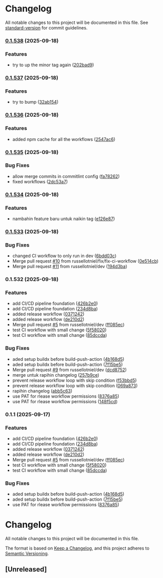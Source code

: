 # Changelog

All notable changes to this project will be documented in this file. See [standard-version](https://github.com/conventional-changelog/standard-version) for commit guidelines.

### [0.1.538](https://github.com/russellotniel/ci-cd-learning/compare/v0.1.537...v0.1.538) (2025-09-18)


### Features

* try to up the minor tag again ([202bad9](https://github.com/russellotniel/ci-cd-learning/commits/202bad9d0994848bf6850f660f14a4c6f1796949))

### [0.1.537](https://github.com/russellotniel/ci-cd-learning/compare/v0.1.536...v0.1.537) (2025-09-18)


### Features

* try to bump ([32ab154](https://github.com/russellotniel/ci-cd-learning/commits/32ab15457f76629a204d1e5a3098e8bba400d47e))

### [0.1.536](https://github.com/russellotniel/ci-cd-learning/compare/v0.1.535...v0.1.536) (2025-09-18)


### Features

* added npm cache for all the workflows ([2547ac6](https://github.com/russellotniel/ci-cd-learning/commits/2547ac698a7a6ff7ff973340eed5dc864796e131))

### [0.1.535](https://github.com/russellotniel/ci-cd-learning/compare/v0.1.534...v0.1.535) (2025-09-18)


### Bug Fixes

* allow merge commits in commitlint config ([fa78262](https://github.com/russellotniel/ci-cd-learning/commits/fa782620942713e020a4b9c748cd4b43313129fb))
* fixed workflows ([2dc53a7](https://github.com/russellotniel/ci-cd-learning/commits/2dc53a7156073c490530101e482f299dfdf1f81c))

### [0.1.534](https://github.com/russellotniel/ci-cd-learning/compare/v0.1.533...v0.1.534) (2025-09-18)


### Features

* nambahin feature baru untuk naikin tag ([e126e87](https://github.com/russellotniel/ci-cd-learning/commits/e126e879ccbf647cfbb3b3f87b4af9bf7f779330))

### [0.1.533](https://github.com/russellotniel/ci-cd-learning/compare/v0.1.532...v0.1.533) (2025-09-18)


### Bug Fixes

* changed CI workflow to only run in dev ([6bdd03c](https://github.com/russellotniel/ci-cd-learning/commits/6bdd03ce050c1fd11889f18e645eb03251ac193f))
* Merge pull request [#10](https://github.com/russellotniel/ci-cd-learning/issues/10) from russellotniel/fix/fix-ci-workflow ([0e514cb](https://github.com/russellotniel/ci-cd-learning/commits/0e514cb287d028d55a02145086fbae30dca6ee59))
* Merge pull request [#11](https://github.com/russellotniel/ci-cd-learning/issues/11) from russellotniel/dev ([194d3ba](https://github.com/russellotniel/ci-cd-learning/commits/194d3ba885033b9cd6e51337417410785ea940a6))

### 0.1.532 (2025-09-18)


### Features

* add CI/CD pipeline foundation ([426b2e0](https://github.com/russellotniel/ci-cd-learning/commits/426b2e04800a1c05446a4bf47dd864b67319cb7f))
* add CI/CD pipeline foundation ([234d8ba](https://github.com/russellotniel/ci-cd-learning/commits/234d8ba1556af53a6d373bd2779dfd84b1dad233))
* added release workflow ([0371242](https://github.com/russellotniel/ci-cd-learning/commits/03712429eba09260d8ce2e76b4f984b060de20bf))
* added release workflow ([de210d2](https://github.com/russellotniel/ci-cd-learning/commits/de210d2b6e2566a3d5857d30051857da9f69223f))
* Merge pull request [#5](https://github.com/russellotniel/ci-cd-learning/issues/5) from russellotniel/dev ([ff085ec](https://github.com/russellotniel/ci-cd-learning/commits/ff085ecc14f8ec92135a4ebc7b89f27231dd3467))
* test CI workflow with small change ([5f58020](https://github.com/russellotniel/ci-cd-learning/commits/5f58020837513568b4db0bb677d8fafb5cf652d6))
* test CI workflow with small change ([85dccda](https://github.com/russellotniel/ci-cd-learning/commits/85dccda773a22e018cf2b3e9e10e0cff615bd61b))


### Bug Fixes

* aded setup buildx before build-push-action ([4b168d5](https://github.com/russellotniel/ci-cd-learning/commits/4b168d5e1ca1b0438d13cf6c254ba4bdf33aaee7))
* aded setup buildx before build-push-action ([7f15be5](https://github.com/russellotniel/ci-cd-learning/commits/7f15be559abc7f0cd2fe1cfbeef443d9fbfa52b8))
* Merge pull request [#9](https://github.com/russellotniel/ci-cd-learning/issues/9) from russellotniel/dev ([dcd8752](https://github.com/russellotniel/ci-cd-learning/commits/dcd8752af11cd56231ebaaed47ff2cb0d93986b5))
* merge untuk rapihin changelog ([257b9ce](https://github.com/russellotniel/ci-cd-learning/commits/257b9ce17af90657a6af5b2a10a60e364acfb8e1))
* prevent release workflow loop with skip condition ([f53bbd5](https://github.com/russellotniel/ci-cd-learning/commits/f53bbd5b530adb82c78ade7af4b9803cd144f7a6))
* prevent release workflow loop with skip condition ([069a873](https://github.com/russellotniel/ci-cd-learning/commits/069a87339f9b3172427507df8cb3e62fd4b6177a))
* rapihin changelog ([abb5c63](https://github.com/russellotniel/ci-cd-learning/commits/abb5c637f7153f5537888b9cb33f7a1f9777a5c7))
* use PAT for rlease workflow permissions ([8376a85](https://github.com/russellotniel/ci-cd-learning/commits/8376a858910b6f1419617a8fd25e91590cbfd20d))
* use PAT for rlease workflow permissions ([148f5cd](https://github.com/russellotniel/ci-cd-learning/commits/148f5cd603c96bedbe1c60cdf97d7a5ae37fdd49))

### 0.1.1 (2025-09-17)

### Features

- add CI/CD pipeline foundation ([426b2e0](https://github.com/russellotniel/ci-cd-learning/commits/426b2e04800a1c05446a4bf47dd864b67319cb7f))
- add CI/CD pipeline foundation ([234d8ba](https://github.com/russellotniel/ci-cd-learning/commits/234d8ba1556af53a6d373bd2779dfd84b1dad233))
- added release workflow ([0371242](https://github.com/russellotniel/ci-cd-learning/commits/03712429eba09260d8ce2e76b4f984b060de20bf))
- added release workflow ([de210d2](https://github.com/russellotniel/ci-cd-learning/commits/de210d2b6e2566a3d5857d30051857da9f69223f))
- Merge pull request [#5](https://github.com/russellotniel/ci-cd-learning/issues/5) from russellotniel/dev ([ff085ec](https://github.com/russellotniel/ci-cd-learning/commits/ff085ecc14f8ec92135a4ebc7b89f27231dd3467))
- test CI workflow with small change ([5f58020](https://github.com/russellotniel/ci-cd-learning/commits/5f58020837513568b4db0bb677d8fafb5cf652d6))
- test CI workflow with small change ([85dccda](https://github.com/russellotniel/ci-cd-learning/commits/85dccda773a22e018cf2b3e9e10e0cff615bd61b))

### Bug Fixes

- aded setup buildx before build-push-action ([4b168d5](https://github.com/russellotniel/ci-cd-learning/commits/4b168d5e1ca1b0438d13cf6c254ba4bdf33aaee7))
- aded setup buildx before build-push-action ([7f15be5](https://github.com/russellotniel/ci-cd-learning/commits/7f15be559abc7f0cd2fe1cfbeef443d9fbfa52b8))
- use PAT for rlease workflow permissions ([8376a85](https://github.com/russellotniel/ci-cd-learning/commits/8376a858910b6f1419617a8fd25e91590cbfd20d))

# Changelog

All notable changes to this project will be documented in this file.

The format is based on [Keep a Changelog](https://keepachangelog.com/en/1.0.0/),
and this project adheres to [Semantic Versioning](https://semver.org/spec/v2.0.0.html).

## [Unreleased]
